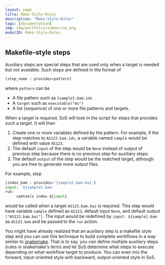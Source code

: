 ```yaml
---
layout: page
title: Make-Style-Rules
description: "Make-Style-Rules"
tags: [documentation]
img: img/portfolio/submarine.png
modalID: Make-Style-Rules
---
```



## Makefile-style steps

Auxiliary steps are special steps that are used only when a target is needed but not available. Such steps are defined in the format of

```python
[step_name : provides=pattern]
```

where `pattern` can be

* A file pattern such as `{sample}.bam.idx`
* A `target` such as `executable("ms")`
* A list (sequence) of one or more file patterns and targets.

When a target is required, SoS will look in the script for steps that provides such a target. It will then

1. Create one or more variables defined by the pattern. For example, if the step matches to `AS123.bam.idx`, a variable named `sample` would be defined with value `AS123`.
2. The default `input` of the step would be `None` instead of output of previous step because there is no previous step for auxiliary steps.
3. The default `output` of the step would be the matched target, although you are free to generate more output files.

For example, step

```python
[index_bam : provides='{sample}.bam.bai']
input: '${sample}.bam'
run:
     samtools index ${input}
```

would be called when a target `AS123.bam.bai` is required. This step would have variable `sample` defined as `AS123`, default input `None`, and default output `["AS123.bam.bai"]`. The input would be redefined by `input: ${sample}.bam` as `AS123.bam` and be passed to the `run` action.

You might have already realized that an auxiliary step is a makefile style step and you can use this technique to build complete
workflows in a way similar to [snakemake](https://bitbucket.org/johanneskoester/snakemake). That is to say, you can define multiple
auxiliary steps (rules in snakemake's term) and let SoS determine what steps to execute depending on what workflow target to produce.
You can even mix the forward, input-oriented style with backward, output-oriented style in SoS.

